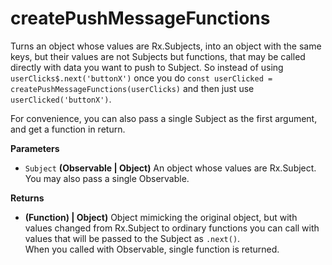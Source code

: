 # createPushMessageFunctions

Turns an object whose values are Rx.Subjects, into an object with the
same keys, but their values are not Subjects but functions, that
may be called directly with data you want to push to Subject.
So instead of using `userClicks$.next('buttonX')`
once you do `const userClicked = createPushMessageFunctions(userClicks)` and then
just use `userClicked('buttonX')`.

For convenience, you can also pass a single Subject as the first argument,
and get a function in return.

**Parameters**

- `Subject` **(Observable | Object)** An object whose values are Rx.Subject. You may also pass a single Observable.


**Returns**

- **(Function) | Object)** Object mimicking the original object, but with values changed from Rx.Subject to ordinary functions you can call with values that will be passed to the Subject as `.next()`.  
When you called with Observable, single function is returned.
